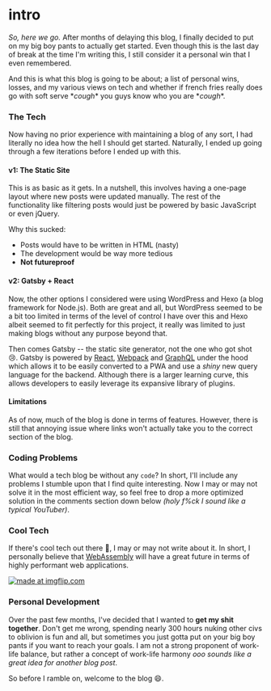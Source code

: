 # intro

*So, here we go.* After months of delaying this blog, I finally decided to put on my big boy pants to actually get started. Even though this is the last day of break at the time I'm writing this, I still consider it a personal win that I even remembered.

And this is what this blog is going to be about; a list of personal wins, losses, and my various views on tech and whether if french fries really does go with soft serve \**cough*\* you guys know who you are \**cough*\*.

### The Tech

Now having no prior experience with maintaining a blog of any sort, I had literally no idea how the hell I should get started. Naturally, I ended up going through a few iterations before I ended up with this.

#### v1: The Static Site

This is as basic as it gets. In a nutshell, this involves having a one-page layout where new posts were updated manually. The rest of the functionality like filtering posts would just be powered by basic JavaScript or even jQuery.

Why this sucked:

- Posts would have to be written in HTML (nasty)
- The development would be way more tedious
- **Not futureproof**

#### v2: Gatsby + React

Now, the other options I considered were using WordPress and Hexo (a blog framework for Node.js). Both are great and all, but WordPress seemed to be a bit too limited in terms of the level of control I have over this and Hexo albeit seemed to fit perfectly for this project, it really was limited to just making blogs without any purpose beyond that.

Then comes Gatsby -- the static site generator, not the one who got shot :cry:. Gatsby is powered by [React](https://reactjs.org/), [Webpack](https://webpack.js.org/) and [GraphQL](https://graphql.org/) under the hood which allows it to be easily converted to a PWA and use a *shiny* new query language for the backend. Although there is a larger learning curve, this allows developers to easily leverage its expansive library of plugins. 

#### Limitations

As of now, much of the blog is done in terms of features. However, there is still that annoying issue where links won't actually take you to the correct section of the blog.

### Coding Problems

What would a tech blog be without any `code`? In short, I'll include any problems I stumble upon that I find quite interesting. Now I may or may not solve it in the most efficient way, so feel free to drop a more optimized solution in the comments section down below *(holy f%ck I sound like a typical YouTuber)*.

### Cool Tech

If there's cool tech out there :eyes:, I may or may not write about it. In short, I personally believe that [WebAssembly](https://webassembly.org/) will have a great future in terms of highly performant web applications. 

<a href="https://imgflip.com/i/2s6506"><img src="https://i.imgflip.com/2s6506.jpg" title="made at imgflip.com"/></a>

### Personal Development

Over the past few months, I've decided that I wanted to **get my shit together**. Don't get me wrong, spending nearly 300 hours nuking other civs to oblivion is fun and all, but sometimes you just gotta put on your big boy pants if you want to reach your goals. I am not a strong proponent of work-life balance, but rather a concept of work-life harmony *ooo sounds like a great idea for another blog post*. 

So before I ramble on, welcome to the blog :smile:.